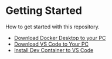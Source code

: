 # Getting Started

How to get started with this repository.

- [Download Docker Desktop to your PC](docker.md)
- [Download VS Code to Your PC](vscode.md)
- [Install Dev Container to VS Code](devcontainer.md)

